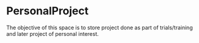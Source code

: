 # PersonalProject
The objective of this space is to store project done as part of trials/training and later project of personal interest. 
